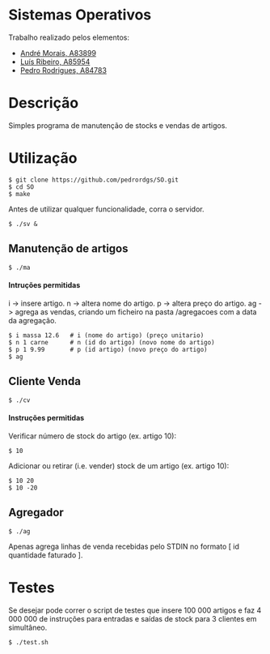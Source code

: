 # Sistemas Operativos

Trabalho realizado pelos elementos:

- [André Morais, A83899](https://github.com/Demorales1998)
- [Luís Ribeiro, A85954](https://github.com/luis1ribeiro)
- [Pedro Rodrigues, A84783](https://github.com/pedrordgs)

# Descrição
Simples programa de manutenção de stocks e vendas de artigos.

# Utilização
```
$ git clone https://github.com/pedrordgs/SO.git
$ cd SO
$ make
```

Antes de utilizar qualquer funcionalidade, corra o servidor.
```
$ ./sv &
```

## Manutenção de artigos
```
$ ./ma
```
#### Intruções permitidas
i -> insere artigo. n -> altera nome do artigo. p -> altera preço do artigo. ag -> agrega as vendas, criando um ficheiro na pasta /agregacoes com a data da agregação.
```
$ i massa 12.6   # i (nome do artigo) (preço unitario)
$ n 1 carne      # n (id do artigo) (novo nome do artigo)
$ p 1 9.99       # p (id artigo) (novo preço do artigo)
$ ag
```
## Cliente Venda
```
$ ./cv
```
#### Instruções permitidas
Verificar número de stock do artigo (ex. artigo 10):
```
$ 10
```

Adicionar ou retirar (i.e. vender) stock de um artigo (ex. artigo 10):
```
$ 10 20
$ 10 -20
```
## Agregador
```
$ ./ag
```
Apenas agrega linhas de venda recebidas pelo STDIN no formato [ id quantidade faturado ].

# Testes
Se desejar pode correr o script de testes que insere 100 000 artigos e faz 4 000 000 de instruções para entradas e saídas de stock para 3 clientes em simultâneo.
```
$ ./test.sh
```
